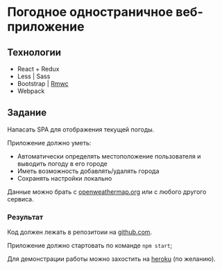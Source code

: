 # Погодное одностраничное веб-приложение

## Технологии
- React + Redux
- Less | Sass
- Bootstrap | [Rmwc](https://github.com/jamesmfriedman/rmwc)
- Webpack

## Задание
Напасать SPA для отображения текущей погоды.

Приложение должно уметь:
- Автоматически определять местоположение пользователя и выводить погоду в его городе
- Иметь возможность добавлять/удалять города
- Сохранять настройки локально

Данные можно брать с [openweathermap.org](https://openweathermap.org/) или с любого другого сервиса.

### Результат
Код должен лежать в репозитоии на [github.com](https://github.com/).

Приложение должно стартовать по команде `npm start`;

Для демонстрации работы можно захостить на [heroku](https://heroku.com) (по желанию).

